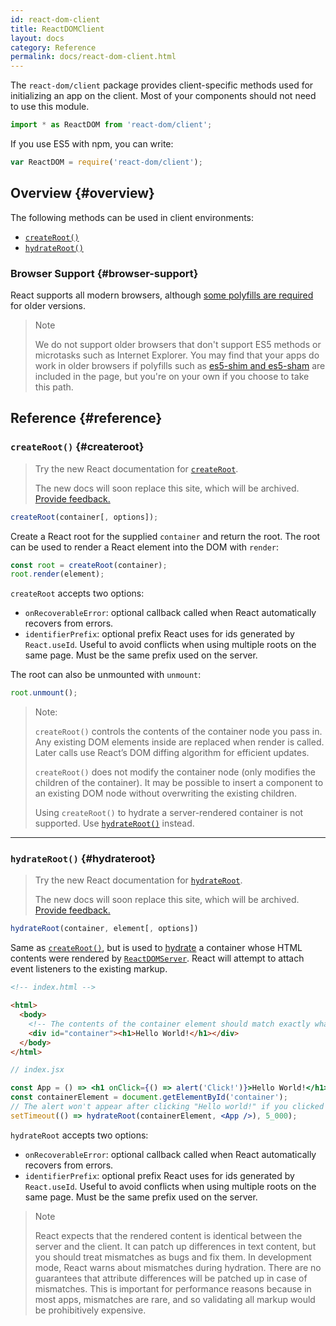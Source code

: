```yaml
---
id: react-dom-client
title: ReactDOMClient
layout: docs
category: Reference
permalink: docs/react-dom-client.html
---
```


The `react-dom/client` package provides client-specific methods used for initializing an app on the client. Most of your components should not need to use this module.

```js
import * as ReactDOM from 'react-dom/client';
```

If you use ES5 with npm, you can write:

```js
var ReactDOM = require('react-dom/client');
```

## Overview {#overview}

The following methods can be used in client environments:

- [`createRoot()`](#createroot)
- [`hydrateRoot()`](#hydrateroot)

### Browser Support {#browser-support}

React supports all modern browsers, although [some polyfills are required](/docs/javascript-environment-requirements.html) for older versions.

> Note
>
> We do not support older browsers that don't support ES5 methods or microtasks such as Internet Explorer. You may find that your apps do work in older browsers if polyfills such as [es5-shim and es5-sham](https://github.com/es-shims/es5-shim) are included in the page, but you're on your own if you choose to take this path.

## Reference {#reference}

### `createRoot()` {#createroot}

> Try the new React documentation for [`createRoot`](https://beta.reactjs.org/reference/react-dom/client/createRoot).
>
> The new docs will soon replace this site, which will be archived. [Provide feedback.](https://github.com/reactjs/reactjs.org/issues/3308)

```javascript
createRoot(container[, options]);
```

Create a React root for the supplied `container` and return the root. The root can be used to render a React element into the DOM with `render`:

```javascript
const root = createRoot(container);
root.render(element);
```

`createRoot` accepts two options:
- `onRecoverableError`: optional callback called when React automatically recovers from errors.
- `identifierPrefix`: optional prefix React uses for ids generated by `React.useId`. Useful to avoid conflicts when using multiple roots on the same page. Must be the same prefix used on the server.

The root can also be unmounted with `unmount`:

```javascript
root.unmount();
```

> Note:
>
> `createRoot()` controls the contents of the container node you pass in. Any existing DOM elements inside are replaced when render is called. Later calls use React’s DOM diffing algorithm for efficient updates.
>
> `createRoot()` does not modify the container node (only modifies the children of the container). It may be possible to insert a component to an existing DOM node without overwriting the existing children.
>
> Using `createRoot()` to hydrate a server-rendered container is not supported. Use [`hydrateRoot()`](#hydrateroot) instead.

* * *

### `hydrateRoot()` {#hydrateroot}

> Try the new React documentation for [`hydrateRoot`](https://beta.reactjs.org/reference/react-dom/client/hydrateRoot).
>
> The new docs will soon replace this site, which will be archived. [Provide feedback.](https://github.com/reactjs/reactjs.org/issues/3308)


```javascript
hydrateRoot(container, element[, options])
```

Same as [`createRoot()`](#createroot), but is used to [hydrate](https://en.wikipedia.org/wiki/Hydration_(web_development)) a container whose HTML contents were rendered by [`ReactDOMServer`](/docs/react-dom-server.html). React will attempt to attach event listeners to the existing markup.

```html
<!-- index.html -->

<html>
  <body>
    <!-- The contents of the container element should match exactly what `ReactDOMServer.renderToString(reactElement)` would return -->
    <div id="container"><h1>Hello World!</h1></div>
  </body>
</html>
```

```jsx
// index.jsx

const App = () => <h1 onClick={() => alert('Click!')}>Hello World!</h1>;
const containerElement = document.getElementById('container');
// The alert won't appear after clicking "Hello world!" if you clicked it before the 5 seconds timeout.
setTimeout(() => hydrateRoot(containerElement, <App />), 5_000);
```

`hydrateRoot` accepts two options:
- `onRecoverableError`: optional callback called when React automatically recovers from errors.
- `identifierPrefix`: optional prefix React uses for ids generated by `React.useId`. Useful to avoid conflicts when using multiple roots on the same page. Must be the same prefix used on the server.


> Note
> 
> React expects that the rendered content is identical between the server and the client. It can patch up differences in text content, but you should treat mismatches as bugs and fix them. In development mode, React warns about mismatches during hydration. There are no guarantees that attribute differences will be patched up in case of mismatches. This is important for performance reasons because in most apps, mismatches are rare, and so validating all markup would be prohibitively expensive.
